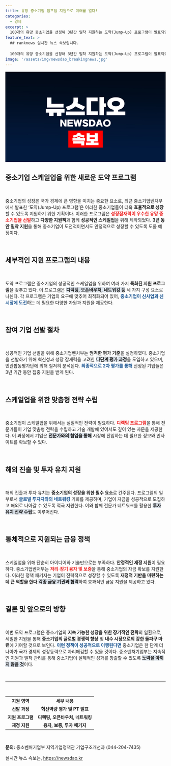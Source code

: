 ```yaml
---
title: 유망 중소기업 점프업 지원으로 미래를 열다!
categories:
  - 경제
excerpt: >
  100개의 유망 중소기업을 선정해 3년간 밀착 지원하는 도약(Jump-Up) 프로그램이 발표되었습니다. 혁신적 성장을 이끌어낼 정책 패키지와 전문가 네트워킹으로 중소기업의 스케일업을 지원합니다! 클릭해서 더 알아보세요!
feature_text: >
  ## ranknews 실시간 뉴스 속보입니다.

  100개의 유망 중소기업을 선정해 3년간 밀착 지원하는 도약(Jump-Up) 프로그램이 발표되었습니다. 혁신적 성장을 이끌어낼 정책 패키지와 전문가 네트워킹으로 중소기업의 스케일업을 지원합니다! 클릭해서 더 알아보세요!
image: '/assets/img/newsdao_breakingnews.jpg'
---
```


<p><img src="/assets/img/newsdao_breakingnews.jpg" alt="ranknews 속보" /></p>

<h2 data-ke-size="size26">중소기업 스케일업을 위한 새로운 도약 프로그램</h2>

<p data-ke-size="size16">&nbsp;</p>

<p>중소기업의 성장은 국가 경제에 큰 영향을 미치는 중요한 요소로, 최근 중소기업벤처부에서 발표한 ‘도약(Jump-Up) 프로그램’은 이러한 중소기업들이 더욱 <strong>효율적으로 성장</strong>할 수 있도록 지원하기 위한 기획이다. 이러한 프로그램은 <b><span style="color: #ee2323;">성장잠재력이 우수한 유망 중소기업을 선발</span></b>하고 <strong>다양한 지원책</strong>과 함께 <strong>성공적인 스케일업</strong>을 위해 제작되었다. <strong>3년 동안 밀착 지원</strong>을 통해 중소기업이 도전적이면서도 안정적으로 성장할 수 있도록 도울 예정이다.</p>

<p data-ke-size="size16">&nbsp;</p>

<h2 data-ke-size="size26">세부적인 지원 프로그램의 내용</h2>

<p data-ke-size="size16">&nbsp;</p>

<p>도약 프로그램은 중소기업의 성공적인 스케일업을 위하여 여러 가지 <b>특화된 지원 프로그램</b>을 갖추고 있다. 이 프로그램은 <b><span style="background-color: #21538527;">디렉팅, 오픈바우처, 네트워킹 등</span></b> 세 가지 구성 요소로 나뉜다. 각 프로그램은 기업의 요구에 맞추어 최적화되어 있어, <b><span style="color: #1a5490;">중소기업이 신사업과 신시장에 도전</span></b>하는 데 필요한 다양한 자원과 지원을 제공한다.</p>

<p data-ke-size="size16">&nbsp;</p>

<h2 data-ke-size="size26">참여 기업 선발 절차</h2>

<p data-ke-size="size16">&nbsp;</p>

<p>성공적인 기업 선발을 위해 중소기업벤처부는 <b>엄격한 평가 기준</b>을 설정하였다. 중소기업을 선발하기 위해 혁신성과 성장 잠재력을 고려한 <b><span style="background-color: #21538527;">다단계 평가 과정</span></b>을 도입하고 있으며, 민관합동평가단에 의해 철저히 분석된다. <b><span style="color: #1a5490;">최종적으로 2차 평가를 통해</span></b> 선정된 기업들은 3년 기간 동안 집중 지원을 받게 된다. </p>

<p data-ke-size="size16">&nbsp;</p>

<h2 data-ke-size="size26">스케일업을 위한 맞춤형 전략 수립</h2>

<p data-ke-size="size16">&nbsp;</p>

<p>중소기업이 스케일업을 위해서는 실질적인 전략이 필요하다. <b><span style="color: #ee2323;">디렉팅 프로그램</span></b>을 통해 전문가들이 기업 맞춤형 전략을 수립하고 기술 개발에 있어서도 깊이 있는 자문을 제공한다. 이 과정에서 기업은 <b><span style="background-color: #21538527;">전문가와의 협업을 통해</span></b> 시장에 진입하는 데 필요한 정보와 인사이트를 확보할 수 있다.</p>

<p data-ke-size="size16">&nbsp;</p>

<h2 data-ke-size="size26">해외 진출 및 투자 유치 지원</h2>

<p data-ke-size="size16">&nbsp;</p>

<p>해외 진출과 투자 유치는 <strong>중소기업의 성장을 위한 필수 요소</strong>로 간주된다. 프로그램의 일부로서 <b><span style="color: #1a5490;">글로벌 투자자와의 네트워킹</span></b> 기회를 제공하며, 기업이 자금을 성공적으로 모집하고 해외로 나아갈 수 있도록 적극 지원한다. 이와 함께 전문가 네트워크를 활용한 <b><span style="background-color: #21538527;">투자 유치 전략 수립</span></b>도 이루어진다. </p>

<p data-ke-size="size16">&nbsp;</p>

<h2 data-ke-size="size26">통체적으로 지원되는 금융 정책</h2>

<p data-ke-size="size16">&nbsp;</p>

<p>스케일업을 위해 단순히 아이디어와 기술만으로는 부족하다. <b>안정적인 재정 지원</b>이 필요하다. 중소기업벤처부는 <b><span style="color: #ee2323;">저리·장기 융자 및 보증</span></b>을 통해 중소기업의 자금 확보를 지원한다. 이러한 정책 패키지는 기업이 전략적으로 성장할 수 있도록 <strong>재정적 기반을 마련하는 데 큰 역할을 한다</strong>.<b><span style="background-color: #21538527;">각종 금융 기관과 협력</span></b>하여 효과적인 금융 지원을 제공하고 있다.</p>

<p data-ke-size="size16">&nbsp;</p>

<h2 data-ke-size="size26">결론 및 앞으로의 방향</h2>

<p data-ke-size="size16">&nbsp;</p>

<p>이번 도약 프로그램은 중소기업의 <b>지속 가능한 성장을 위한 장기적인 전략</b>의 일환으로, 세밀한 지원을 통해 <strong>중소기업의 글로벌 경쟁력 향상</strong> 및 <strong>내수 시장으로의 강한 돌파구 마련</strong>에 기여할 것으로 보인다. <b><span style="color: #1a5490;">이런 정책이 성공적으로 이행된다면</span></b> 중소기업은 한 단계 더 나아가 국가 경제의 성장동력으로 자리매김할 수 있을 것이다. 중소벤처기업부는 지속적인 지원과 밀착 관리를 통해 중소기업이 실제적인 성과를 창출할 수 있도록 <b><span style="background-color: #21538527;">노력을 아끼지 않을 것</span></b>이다.</p>

<p data-ke-size="size16">&nbsp;</p>

<hr />

<p data-ke-size="size16">&nbsp;</p>

<table>
    <tr>
        <th>지원 영역</th>
        <th>세부 내용</th>
    </tr>
    <tr>
        <td style="text-align: center; height: 17px;"><b>선발 과정</b></td>
        <td style="text-align: center; height: 17px;"><b>혁신역량 평가 및 PT 발표</b></td>
    </tr>
    <tr>
        <td style="text-align: center; height: 17px;"><b>지원 프로그램</b></td>
        <td style="text-align: center; height: 17px;"><b>디렉팅, 오픈바우처, 네트워킹</b></td>
    </tr>
    <tr>
        <td style="text-align: center; height: 17px;"><b>재정 지원</b></td>
        <td style="text-align: center; height: 17px;"><b>융자, 보증, 투자 패키지</b></td>
    </tr>
</table>

<p data-ke-size="size16">&nbsp;</p>

<p><strong>문의:</strong> 중소벤처기업부 지역기업정책관 기업구조개선과 (044-204-7435)</p>
실시간 뉴스 속보는, <a href="https://newsdao.kr" rel="dofollow">https://newsdao.kr</a>


